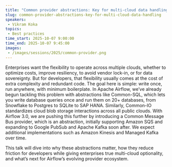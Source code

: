 ```yaml
---
title: "Common provider abstractions: Key for multi-cloud data handling"
slug: common-provider-abstractions-key-for-multi-cloud-data-handling
speakers:
 - Vikram Koka
topics:
 - Best practices
time_start: 2025-10-07 9:00:00
time_end: 2025-10-07 9:45:00
images:
 - /images/sessions/2025/common-provider.png
---
```


Enterprises want the flexibility to operate across multiple clouds, whether to optimize costs, improve resiliency, to avoid vendor lock-in, or for data sovereignty. But for developers, that flexibility usually comes at the cost of extra complexity and redundant code. The goal here is simple: write once, run anywhere, with minimum boilerplate. 
In Apache Airflow, we’ve already begun tackling this problem with abstractions like Common-SQL, which lets you write database queries once and run them on 20+ databases, from Snowflake to Postgres to SQLite to SAP HANA. Similarly, Common-IO standardizes cloud blob storage interactions across all public clouds. 
With Airflow 3.0, we are pushing this further by introducing a Common Message Bus provider, which is an abstraction, initially supporting Amazon SQS and expanding to Google PubSub and Apache Kafka soon after. We expect additional implementations such as Amazon Kinesis and Managed Kafka over time.

This talk will dive into why these abstractions matter, how they reduce friction for developers while giving enterprises true multi-cloud optionality, and what’s next for Airflow’s evolving provider ecosystem. 